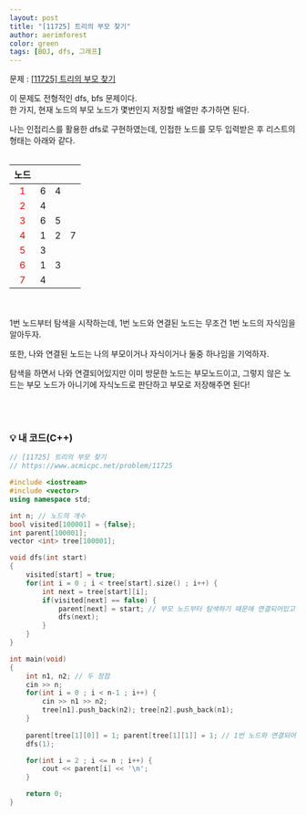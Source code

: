 ```yaml
---
layout: post
title: "[11725] 트리의 부모 찾기"
author: aerimforest
color: green
tags: [BOJ, dfs, 그래프]
---
```


문제 : [[11725] 트리의 부모 찾기](https://www.acmicpc.net/problem/11725)

이 문제도 전형적인 dfs, bfs 문제이다. <br>
한 가지, 현재 노드의 부모 노드가 몇번인지 저장할 배열만 추가하면 된다.

나는 인접리스를 활용한 dfs로 구현하였는데,
인접한 노드를 모두 입력받은 후 리스트의 형태는 아래와 같다.
<br><br>

| 노드  |        |||
|:----:|:---------:|:-:|:-:|
|   <span style="color:red">1</span>  |     6     | 4 |   |
|   <span style="color:red">2</span>  |     4     |   |   |
|   <span style="color:red">3</span>  |     6     | 5 |   |
|   <span style="color:red">4</span>  |     1     | 2 | 7 |
|   <span style="color:red">5</span>  |     3     |   |   |
|   <span style="color:red">6</span>  |     1     | 3 |   |
|   <span style="color:red">7</span>  |     4     |   |   |

<br><br>
1번 노드부터 탐색을 시작하는데, 1번 노드와 연결된 노드는 무조건 1번 노드의 자식임을 알아두자.

또한, 나와 연결된 노드는 나의 부모이거나 자식이거나 둘중 하나임을 기억하자.

탐색을 하면서 나와 연결되어있지만 이미 방문한 노드는 부모노드이고, 그렇지 않은 노드는 부모 노드가 아니기에 자식노드로 판단하고 부모로 저장해주면 된다!

<br><br>

### 💡 내 코드(C++)



```cpp
// [11725] 트리의 부모 찾기
// https://www.acmicpc.net/problem/11725

#include <iostream>
#include <vector>
using namespace std;

int n; // 노드의 개수
bool visited[100001] = {false};
int parent[100001];
vector <int> tree[100001];

void dfs(int start)
{
    visited[start] = true;
    for(int i = 0 ; i < tree[start].size() ; i++) {
        int next = tree[start][i];
        if(visited[next] == false) {
            parent[next] = start; // 부모 노드부터 탐색하기 때문에 연결되어있고 방문하지 않은 다음 노드는 무조건 자식 노드
            dfs(next);
        }
    }
}

int main(void)
{
    int n1, n2; // 두 정점
    cin >> n;
    for(int i = 0 ; i < n-1 ; i++) {
        cin >> n1 >> n2;
        tree[n1].push_back(n2); tree[n2].push_back(n1);
    }
    
    parent[tree[1][0]] = 1; parent[tree[1][1]] = 1; // 1번 노드와 연결되어있는 노드들의 부모는 1
    dfs(1);

    for(int i = 2 ; i <= n ; i++) {
        cout << parent[i] << '\n';
    }

    return 0;
}
```

